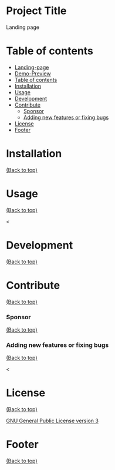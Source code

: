 

# Project Title
Landing page

# Table of contents
- [Landing-page](#project-title)
- [Demo-Preview](#demo-preview)
- [Table of contents](#table-of-contents)
- [Installation](#installation)
- [Usage](#usage)
- [Development](#development)
- [Contribute](#contribute)
    - [Sponsor](#sponsor)
    - [Adding new features or fixing bugs](#adding-new-features-or-fixing-bugs)
- [License](#license)
- [Footer](#footer)

# Installation
[(Back to top)](#table-of-contents)


# Usage
[(Back to top)](#table-of-contents)

<
# Development
[(Back to top)](#table-of-contents)



# Contribute
[(Back to top)](#table-of-contents)


### Sponsor
[(Back to top)](#table-of-contents)


### Adding new features or fixing bugs
[(Back to top)](#table-of-contents)

<
# License
[(Back to top)](#table-of-contents)


[GNU General Public License version 3](https://opensource.org/licenses/GPL-3.0)

# Footer
[(Back to top)](#table-of-contents)